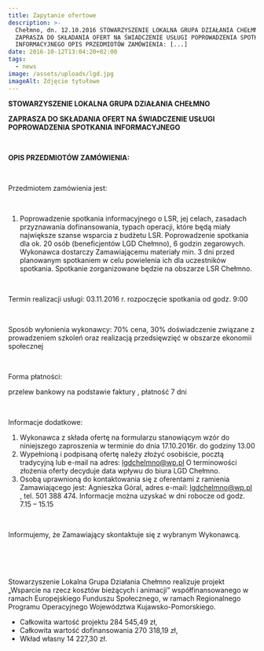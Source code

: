 ```yaml
---
title: Zapytanie ofertowe
description: >-
  Chełmno, dn. 12.10.2016 STOWARZYSZENIE LOKALNA GRUPA DZIAŁANIA CHEŁMNO
  ZAPRASZA DO SKŁADANIA OFERT NA ŚWIADCZENIE USŁUGI POPROWADZENIA SPOTKANIA
  INFORMACYJNEGO OPIS PRZEDMIOTÓW ZAMÓWIENIA: [...]
date: 2016-10-12T13:04:20+02:00
tags:
  - news
image: /assets/uploads/lgd.jpg
imageAlt: Zdjęcie tytułowe
---
```

**STOWARZYSZENIE LOKALNA GRUPA DZIAŁANIA CHEŁMNO**

**ZAPRASZA DO SKŁADANIA OFERT NA ŚWIADCZENIE USŁUGI POPROWADZENIA SPOTKANIA INFORMACYJNEGO**

**<br>**

**OPIS PRZEDMIOTÓW ZAMÓWIENIA:**

<br>

Przedmiotem zamówienia jest:

<br>

1. Poprowadzenie spotkania informacyjnego o LSR, jej celach, zasadach przyznawania dofinansowania, typach operacji, które będą miały największe szanse wsparcia z budżetu LSR. Poprowadzenie spotkania dla ok. 20 osób (beneficjentów LGD Chełmno), 6 godzin zegarowych. Wykonawca dostarczy Zamawiającemu materiały min. 3 dni przed planowanym spotkaniem w celu powielenia ich dla uczestników spotkania. Spotkanie zorganizowane będzie na obszarze LSR Chełmno.

<br>

Termin realizacji usługi:  03.11.2016 r. rozpoczęcie spotkania od godz. 9:00

<br>

Sposób wyłonienia wykonawcy: 70% cena, 30% doświadczenie związane z prowadzeniem szkoleń oraz realizacją przedsięwzięć w obszarze ekonomii społecznej

<br>

Forma płatności:

przelew bankowy na podstawie faktury , płatność 7 dni

<br>

Informacje dodatkowe:

1. Wykonawca z składa  ofertę na formularzu stanowiącym wzór do niniejszego zaproszenia w terminie  do dnia 17.10.2016r. do godziny 13.00
2. Wypełnioną i podpisaną ofertę należy złożyć osobiście, pocztą tradycyjną lub e-mail na adres: lgdchelmno@wp.pl O terminowości złożenia oferty decyduje data wpływu do biura LGD Chełmno.
3. Osobą uprawnioną do kontaktowania się z oferentami  z ramienia Zamawiającego jest: Agnieszka Góral, adres e-mail: lgdchelmno@wp.pl , tel. 501 388 474. Informacje można uzyskać w dni robocze od godz. 7.15 – 15.15

<br>

Informujemy, że Zamawiający skontaktuje się z wybranym Wykonawcą.

<br>

<br>

<br>

Stowarzyszenie Lokalna Grupa Działania Chełmno realizuje projekt „Wsparcie na rzecz kosztów bieżących i animacji” współfinansowanego w ramach Europejskiego Funduszu Społecznego, w ramach Regionalnego Programu Operacyjnego Województwa Kujawsko-Pomorskiego.

* Całkowita wartość projektu 284 545,49 zł,
* Całkowita wartość dofinansowania 270 318,19 zł,
* Wkład własny 14 227,30 zł.
